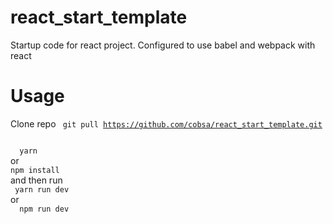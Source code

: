 # react_start_template
Startup code for react project. Configured to use babel and webpack with react

# Usage

Clone repo 
<code>
  git pull https://github.com/cobsa/react_start_template.git
</code>

<code>
  yarn
</code>
or 
<code>
npm install
</code>
and then run
<code>
 yarn run dev
</code>
or
<code>
  npm run dev
 </code>
